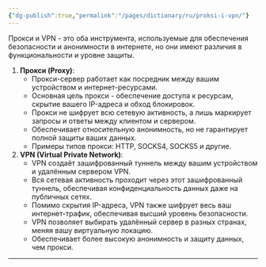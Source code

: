 ```yaml
---
{"dg-publish":true,"permalink":"/pages/dictionary/ru/proksi-i-vpn/"}
---
```



Прокси и VPN - это оба инструмента, используемые для обеспечения безопасности и анонимности в интернете, но они имеют различия в функциональности и уровне защиты.

1. **Прокси (Proxy)**:
    * Прокси-сервер работает как посредник между вашим устройством и интернет-ресурсами.
    * Основная цель прокси - обеспечение доступа к ресурсам, скрытие вашего IP-адреса и обход блокировок.
    * Прокси не шифрует всю сетевую активность, а лишь маркирует запросы и ответы между клиентом и сервером.
    * Обеспечивает относительную анонимность, но не гарантирует полной защиты ваших данных.
    * Примеры типов прокси: HTTP, SOCKS4, SOCKS5 и другие.
2. **VPN (Virtual Private Network)**:
    * VPN создаёт зашифрованный туннель между вашим устройством и удалённым сервером VPN.
    * Вся сетевая активность проходит через этот зашифрованный туннель, обеспечивая конфиденциальность данных даже на публичных сетях.
    * Помимо скрытия IP-адреса, VPN также шифрует весь ваш интернет-трафик, обеспечивая высший уровень безопасности.
    * VPN позволяет выбирать удалённый сервер в разных странах, меняя вашу виртуальную локацию.
    * Обеспечивает более высокую анонимность и защиту данных, чем прокси.

---
